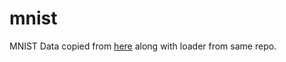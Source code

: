 # mnist
MNIST Data copied from [here](https://github.com/mnielsen/neural-networks-and-deep-learning/tree/master/data) along with loader from same repo.
